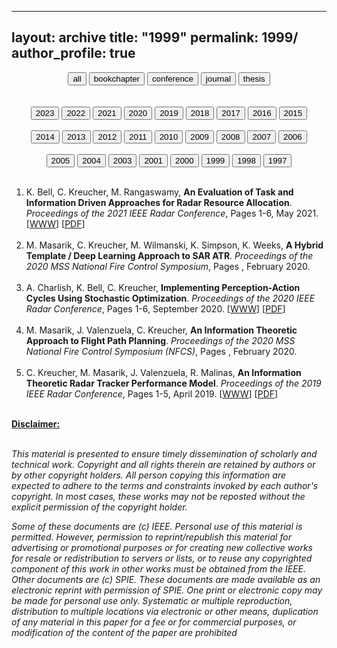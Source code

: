 
---
layout: archive
title: "1999"
permalink: 1999/
author_profile: true
---

<center>
<a href="complete-bibliography.md"><button type="button" class="btn" style="outline:none"> all </button></a>
<a href="bookchapter.md"><button type="button" class="btn" style="outline:none"> bookchapter</button></a>
<a href="conference.md"><button type="button" class="btn" style="outline:none"> conference</button></a>
<a href="journal.md"><button type="button" class="btn" style="outline:none"> journal</button></a>
<a href="thesis.md"><button type="button" class="btn" style="outline:none"> thesis</button></a>
</center>
<br><br>
<center>
<a href="2023.md"><button type="button" class="btn" style="outline:none"> 2023</button></a>
<a href="2022.md"><button type="button" class="btn" style="outline:none"> 2022</button></a>
<a href="2021.md"><button type="button" class="btn" style="outline:none"> 2021</button></a>
<a href="2020.md"><button type="button" class="btn" style="outline:none"> 2020</button></a>
<a href="2019.md"><button type="button" class="btn" style="outline:none"> 2019</button></a>
<a href="2018.md"><button type="button" class="btn" style="outline:none"> 2018</button></a>
<a href="2017.md"><button type="button" class="btn" style="outline:none"> 2017</button></a>
<a href="2016.md"><button type="button" class="btn" style="outline:none"> 2016</button></a>
<a href="2015.md"><button type="button" class="btn" style="outline:none"> 2015</button></a><br><br>
<a href="2014.md"><button type="button" class="btn" style="outline:none"> 2014</button></a>
<a href="2013.md"><button type="button" class="btn" style="outline:none"> 2013</button></a>
<a href="2012.md"><button type="button" class="btn" style="outline:none"> 2012</button></a>
<a href="2011.md"><button type="button" class="btn" style="outline:none"> 2011</button></a>
<a href="2010.md"><button type="button" class="btn" style="outline:none"> 2010</button></a>
<a href="2009.md"><button type="button" class="btn" style="outline:none"> 2009</button></a>
<a href="2008.md"><button type="button" class="btn" style="outline:none"> 2008</button></a>
<a href="2007.md"><button type="button" class="btn" style="outline:none"> 2007</button></a>
<a href="2006.md"><button type="button" class="btn" style="outline:none"> 2006</button></a><br><br>
<a href="2005.md"><button type="button" class="btn" style="outline:none"> 2005</button></a>
<a href="2004.md"><button type="button" class="btn" style="outline:none"> 2004</button></a>
<a href="2003.md"><button type="button" class="btn" style="outline:none"> 2003</button></a>
<a href="2001.md"><button type="button" class="btn" style="outline:none"> 2001</button></a>
<a href="2000.md"><button type="button" class="btn" style="outline:none"> 2000</button></a>
<a href="1999.md"><button type="button" class="btn" style="outline:none"> 1999</button></a>
<a href="1998.md"><button type="button" class="btn" style="outline:none"> 1998</button></a>
<a href="1997.md"><button type="button" class="btn" style="outline:none"> 1997</button></a>
<br><br>
</center>
<ol id = "reverse_numbering">
<li>
 K. Bell,  C. Kreucher,  M. Rangaswamy, <b>An Evaluation of Task and Information Driven Approaches for Radar Resource Allocation</b>. <em>Proceedings of the 2021 IEEE Radar Conference</em>, Pages 1-6, May 2021. [<a href = "http://doi.org/10.1109/RadarConf2147009.2021.9455168">WWW</a>] [<a href="../2021IEEE_RadarCon.pdf">PDF</a>]
</li>
<br>
<li>
 M. Masarik,  C. Kreucher,  M. Wilmanski,  K. Simpson,  K. Weeks, <b>A Hybrid Template / Deep Learning Approach to SAR ATR</b>. <em>Proceedings of the 2020 MSS National Fire Control Symposium</em>, Pages , February 2020. 
</li>
<br>
<li>
 A. Charlish,  K. Bell,  C. Kreucher, <b>Implementing Perception-Action Cycles Using Stochastic Optimization</b>. <em>Proceedings of the 2020 IEEE Radar Conference</em>, Pages 1-6, September 2020. [<a href = "http://doi.org/10.1109/RadarConf2043947.2020.9266338">WWW</a>] [<a href="../2020IEEE_RadarCon.pdf">PDF</a>]
</li>
<br>
<li>
 M. Masarik,  J. Valenzuela,  C. Kreucher, <b>An Information Theoretic Approach to Flight Path Planning</b>. <em>Proceedings of the 2020 MSS National Fire Control Symposium (NFCS)</em>, Pages , February 2020. 
</li>
<br>
<li>
 C. Kreucher,  M. Masarik,  J. Valenzuela,  R. Malinas, <b>An Information Theoretic Radar Tracker Performance Model</b>. <em>Proceedings of the 2019 IEEE Radar Conference</em>, Pages 1-5, April 2019. [<a href = "http://doi.org/10.1109/RADAR.2019.8835682">WWW</a>] [<a href="../2019IEEE_RadarCon.pdf">PDF</a>]
</li>
<br>
</ol>
<script type="text/javascript">
var reverse=document.getElementById('reverse_numbering');
reverse.style.listStyle='none';
reverse.style.textIndent='-23px';
var li=reverse.getElementsByTagName('li');
for(var i=0; i<li.length; i++){
li[i].insertBefore(document.createTextNode(li.length-i+'. '), li[i].firstChild);}
</script>
<u><b>Disclaimer:</b></u><br><br>
<p><em>
This material is presented to ensure timely dissemination of scholarly and 
        technical work. Copyright and all rights therein are retained by authors or by other copyright holders.
        All person copying this information are expected to adhere to the terms and constraints invoked by each 
        author's copyright. In most cases, these works may not be reposted without the explicit permission of 
        the copyright holder.
</em></p>
<p><em>
Some of these documents are (c) IEEE. Personal use of this material is permitted. However, 
        permission to reprint/republish this material for advertising or promotional purposes or for creating 
        new collective works for resale or redistribution to servers or lists, or to reuse any copyrighted
        component of this work in other works must be obtained from the IEEE.
Other documents are (c) SPIE. These documents are made available as an electronic reprint with 
        permission of SPIE. One print or electronic copy may be made for personal use only. Systematic or multiple 
        reproduction, distribution to multiple locations via electronic or other means, duplication of any material 
        in this paper for a fee or for commercial purposes, or modification of the content of the paper are prohibited
</em></p>
</body>
</html>